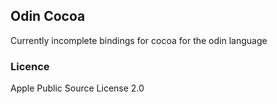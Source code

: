## Odin Cocoa #

Currently incomplete bindings for cocoa for the odin language 

### Licence ### 

Apple Public Source License 2.0
